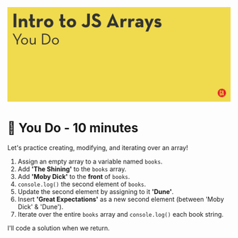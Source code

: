 ![Hero image](./assets/hero.png)

# 💪 You Do - 10 minutes

Let's practice creating, modifying, and iterating over an array!

1. Assign an empty array to a variable named `books`.
2. Add **'The Shining'** to the `books` array.
3. Add **'Moby Dick'** to the **front** of `books`.
4. `console.log()` the second element of `books`.
5. Update the second element by assigning to it **'Dune'**.
6. Insert **'Great Expectations'** as a new second element (between 'Moby Dick' & 'Dune').
7. Iterate over the entire `books` array and `console.log()` each book string.

I'll code a solution when we return.
